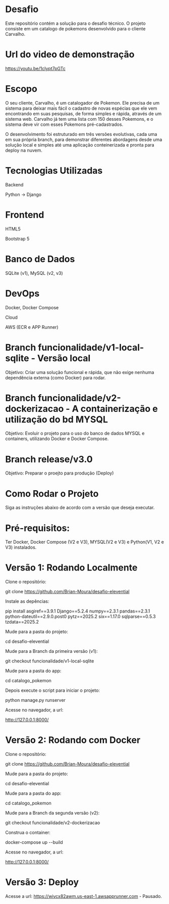 # Desafio

Este repositório contém a solução para o desafio técnico. O projeto consiste em um catalogo de pokemons desenvolvido para o cliente Carvalho.

# Url do video de demonstração

https://youtu.be/1cIypt7pGTc

# Escopo

O seu cliente, Carvalho, é um catalogador de Pokemon. Ele precisa de um sistema para deixar mais fácil o cadastro de novas espécias que ele vem encontrando em suas pesquisas, de forma simples e rápida, através de um sistema web. Carvalho já tem uma lista com 150 desses Pokemons, e o sistema deve vir com esses Pokemons pré-cadastrados.

O desenvolvimento foi estruturado em três versões evolutivas, cada uma em sua própria branch, para demonstrar diferentes abordagens desde uma solução local e simples até uma aplicação conteinerizada e pronta para deploy na nuvem.

# Tecnologias Utilizadas

Backend

Python -> Django

# Frontend

HTML5

Bootstrap 5

# Banco de Dados

SQLite (v1), MySQL (v2, v3)

# DevOps

Docker, Docker Compose

Cloud

AWS (ECR e APP Runner)

# Branch funcionalidade/v1-local-sqlite - Versão local

Objetivo: Criar uma solução funcional e rápida, que não exige nenhuma dependência externa (como Docker) para rodar.

# Branch funcionalidade/v2-dockerizacao - A containerização e utilização do bd MYSQL

Objetivo: Evoluir o projeto para o uso do banco de dados MYSQL e containers, utilizando Docker e Docker Compose.

# Branch release/v3.0

Objetivo: Preparar o proejto para produção (Deploy)

# Como Rodar o Projeto

Siga as instruções abaixo de acordo com a versão que deseja executar.

# Pré-requisitos:

Ter Docker, Docker Compose (V2 e V3), MYSQL(V2 e V3) e Python(V1, V2 e V3) instalados.

# Versão 1: Rodando Localmente

Clone o repositório:

git clone https://github.com/Brian-Moura/desafio-elevential

Instale as depências:

pip install asgiref==3.9.1 Django==5.2.4 numpy==2.3.1 pandas==2.3.1 python-dateutil==2.9.0.post0 pytz==2025.2 six==1.17.0 sqlparse==0.5.3 tzdata==2025.2

Mude para a pasta do projeto:

cd desafio-elevential

Mude para a Branch da primeira versão (v1):

git checkout funcionalidade/v1-local-sqlite

Mude para a pasta do app:

cd catalogo_pokemon

Depois execute o script para iniciar o projeto:

python manage.py runserver

Acesse no navegador, a url:

http://127.0.0.1:8000/

# Versão 2: Rodando com Docker

Clone o repositório:

git clone https://github.com/Brian-Moura/desafio-elevential

Mude para a pasta do projeto:

cd desafio-elevential

Mude para a pasta do app:

cd catalogo_pokemon

Mude para a Branch da segunda versão (v2):

git checkout funcionalidade/v2-dockerizacao

Construa o container:

docker-compose up --build

Acesse no navegador, a url:

http://127.0.0.1:8000/

# Versão 3: Deploy

Acesse a url: https://wivcx82awm.us-east-1.awsapprunner.com - Pausado.
